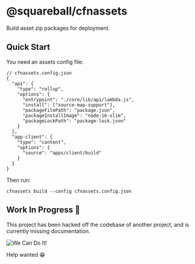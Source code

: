 # @squareball/cfnassets

Build asset zip packages for deployment.

## Quick Start

You need an assets config file:

```jsonc
// cfnassets.config.json
{
  "api": {
    "type": "rollup",
    "options": {
      "entrypoint": "./core/lib/api/lambda.js",
      "install": ["source-map-support"],
      "packageFilePath": "package.json",
      "packageInstallImage": "node:16-slim",
      "packageLockPath": "package-lock.json"
    }
  },
  "app-client": {
    "type": "content",
    "options": {
      "source": "apps/client/build"
    }
  }
}
```

Then run:

```
cfnassets build --config cfnassets.config.json
```

## Work In Progress 🚧

This project has been hacked off the codebase of another project, and is currently missing documentation.

![We Can Do It!](https://upload.wikimedia.org/wikipedia/commons/thumb/d/df/We_Can_Do_It%21_NARA_535413_-_Restoration_2.jpg/800px-We_Can_Do_It%21_NARA_535413_-_Restoration_2.jpg)

Help wanted 😁
